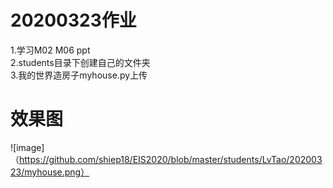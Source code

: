 20200323作业
=
1.学习M02 M06 ppt<br>
2.students目录下创建自己的文件夹<br>
3.我的世界造房子myhouse.py上传

效果图
=
![image]（https://github.com/shiep18/EIS2020/blob/master/students/LvTao/20200323/myhouse.png）
